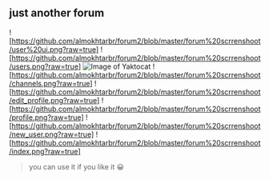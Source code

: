 ## just another forum 

![https://github.com/almokhtarbr/forum2/blob/master/forum%20scrrenshoot/user%20ui.png?raw=true]
![https://github.com/almokhtarbr/forum2/blob/master/forum%20scrrenshoot/users.png?raw=true]
![Image of Yaktocat](https://github.com/almokhtarbr/forum2/blob/master/forum%20scrrenshoot/admin.png?raw=true)
![https://github.com/almokhtarbr/forum2/blob/master/forum%20scrrenshoot/channels.png?raw=true]
![https://github.com/almokhtarbr/forum2/blob/master/forum%20scrrenshoot/edit_profile.png?raw=true]
![https://github.com/almokhtarbr/forum2/blob/master/forum%20scrrenshoot/profile.png?raw=true]
![https://github.com/almokhtarbr/forum2/blob/master/forum%20scrrenshoot/new_user.png?raw=true]
![https://github.com/almokhtarbr/forum2/blob/master/forum%20scrrenshoot/index.png?raw=true]



> you can use it if you like it :grinning:
